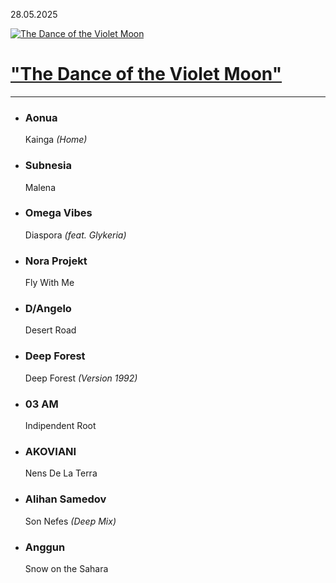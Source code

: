 28.05.2025

 [![The Dance of the Violet Moon](https://viifm.art/data/image/collections/34523642456347547576236436.jpg)][1]


# ["The Dance of the Violet Moon"][1]

---

- ### Aonua
  Kainga _(Home)_

- ### Subnesia
  Malena

- ### Omega Vibes
  Diaspora _(feat. Glykeria)_

- ### Nora Projekt
  Fly With Me

- ### D/Angelo
  Desert Road

- ### Deep Forest
  Deep Forest _(Version 1992)_

- ### 03 AM
  Indipendent Root

- ### AKOVIANI
  Nens De La Terra

- ### Alihan Samedov
  Son Nefes _(Deep Mix)_

- ### Anggun
  Snow on the Sahara




[1]: https://t.me/viifm_lux/1254

